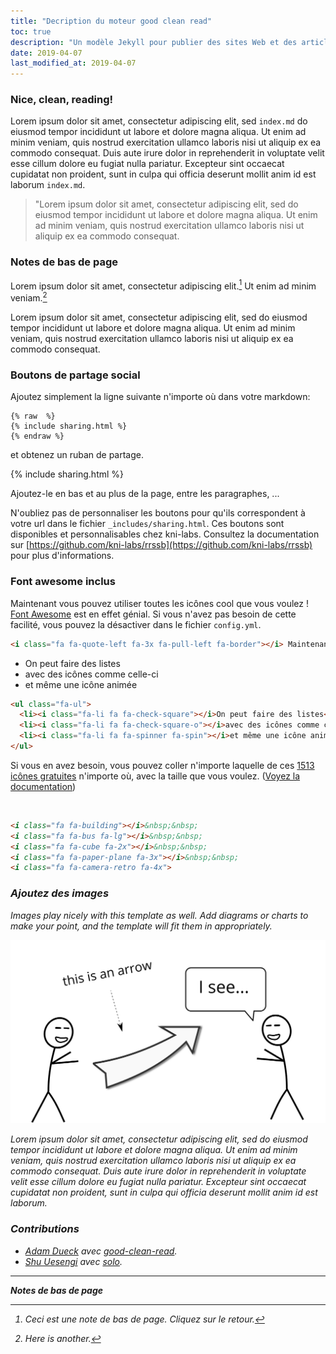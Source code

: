 ```yaml
---
title: "Decription du moteur good clean read"
toc: true
description: "Un modèle Jekyll pour publier des sites Web et des articles d'une seule page qui sont très lisibles et responsive"
date: 2019-04-07
last_modified_at: 2019-04-07
---
```


### Nice, clean, reading!

Lorem ipsum dolor sit amet, consectetur adipiscing elit, sed <code>index.md</code> do eiusmod tempor incididunt ut labore et dolore magna aliqua. Ut enim ad minim veniam, quis nostrud exercitation ullamco laboris nisi ut aliquip ex ea commodo consequat. Duis aute irure dolor in reprehenderit in voluptate velit esse cillum dolore eu fugiat nulla pariatur. Excepteur sint occaecat cupidatat non proident, sunt in culpa qui officia deserunt mollit anim id est laborum <code>index.md</code>.

> "Lorem ipsum dolor sit amet, consectetur adipiscing elit, sed do eiusmod tempor incididunt ut labore et dolore magna aliqua. Ut enim ad minim veniam, quis nostrud exercitation ullamco laboris nisi ut aliquip ex ea commodo consequat.

### Notes de bas de page

Lorem ipsum dolor sit amet, consectetur adipiscing elit.[^1] Ut enim ad minim veniam.[^2]

Lorem ipsum dolor sit amet, consectetur adipiscing elit, sed do eiusmod tempor incididunt ut labore et dolore magna aliqua. Ut enim ad minim veniam, quis nostrud exercitation ullamco laboris nisi ut aliquip ex ea commodo consequat.

### Boutons de partage social

Ajoutez simplement la ligne suivante n'importe où dans votre markdown:

<pre><code>{% raw  %}
{% include sharing.html %}
{% endraw %}
</code></pre>

et obtenez un ruban de partage.

{% include sharing.html %}

Ajoutez-le en bas et au plus de la page, entre les paragraphes, ...

N'oubliez pas de personnaliser les boutons pour qu'ils correspondent à votre url dans le fichier `_includes/sharing.html`.  Ces boutons sont disponibles et personnalisables chez kni-labs. Consultez la documentation sur [https://github.com/kni-labs/rrssb](https://github.com/kni-labs/rrssb) pour plus d'informations.

### Font awesome inclus

<i class="fa fa-quote-left fa-3x fa-pull-left fa-border"></i> Maintenant vous pouvez utiliser toutes les icônes cool que vous voulez ! [Font Awesome](http://fontawesome.io) est en effet génial. Si vous n'avez pas besoin de cette facilité, vous pouvez la désactiver dans le fichier `config.yml`.

```html
<i class="fa fa-quote-left fa-3x fa-pull-left fa-border"></i> Maintenant vous pouvez utiliser toutes les icônes cool que vous voulez ! [Font Awesome](http://fontawesome.io) est en effet génial. Si vous n'avez pas besoin de cette facilité, vous pouvez la désactiver dans le fichier `config.yml`.
```

<ul class="fa-ul">
  <li><i class="fa-li fa fa-check-square"></i>On peut faire des listes</li>
  <li><i class="fa-li fa fa-check-square-o"></i>avec des icônes comme celle-ci</li>
  <li><i class="fa-li fa fa-spinner fa-spin"></i>et même une icône animée</li>
</ul>

```html
<ul class="fa-ul">
  <li><i class="fa-li fa fa-check-square"></i>On peut faire des listes</li>
  <li><i class="fa-li fa fa-check-square-o"></i>avec des icônes comme celle-ci</li>
  <li><i class="fa-li fa fa-spinner fa-spin"></i>et même une icône animée</li>
</ul>
```

Si vous en avez besoin, vous pouvez coller n'importe laquelle de ces [1513 icônes gratuites](https://fontawesome.com/icons?d=gallery&m=free) n'importe où, avec la taille que vous voulez. ([Voyez la documentation](https://fontawesome.com/how-to-use/on-the-web/referencing-icons/basic-use))

<i class="fa fa-building"></i>&nbsp;&nbsp;<i class="fa fa-bus fa-lg"></i>&nbsp;&nbsp;<i class="fa fa-cube fa-2x"></i>&nbsp;&nbsp;<i class="fa fa-paper-plane fa-3x"></i>&nbsp;&nbsp;<i class="fa fa-camera-retro fa-4x">

```html
<i class="fa fa-building"></i>&nbsp;&nbsp;
<i class="fa fa-bus fa-lg"></i>&nbsp;&nbsp;
<i class="fa fa-cube fa-2x"></i>&nbsp;&nbsp;
<i class="fa fa-paper-plane fa-3x"></i>&nbsp;&nbsp;
<i class="fa fa-camera-retro fa-4x">
```

### Ajoutez des images

Images play nicely with this template as well. Add diagrams or charts to make your point, and the template will fit them in appropriately.

![Hello](/images/hello.svg)

Lorem ipsum dolor sit amet, consectetur adipiscing elit, sed do eiusmod tempor incididunt ut labore et dolore magna aliqua. Ut enim ad minim veniam, quis nostrud exercitation ullamco laboris nisi ut aliquip ex ea commodo consequat. Duis aute irure dolor in reprehenderit in voluptate velit esse cillum dolore eu fugiat nulla pariatur. Excepteur sint occaecat cupidatat non proident, sunt in culpa qui officia deserunt mollit anim id est laborum.

### Contributions

* [Adam Dueck](https://github.com/adueck) avec [good-clean-read](https://github.com/adueck/good-clean-read).
* [Shu Uesengi](https://github.com/chibicode) avec [solo](https://github.com/chibicode).

---

**Notes de bas de page**

[^1]: Ceci est une note de bas de page. Cliquez sur le retour.

[^2]: Here is another.
